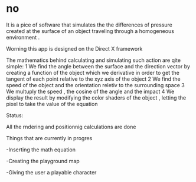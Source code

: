 # no
It is a pice of software that simulates the the differences of pressure created at the surface of an object traveling through a homogeneous environment . 

Worning this app is designed on the Direct X framework

The mathematics behind calculating and simulating such action are qite simple:
1 We find the angle between the surface and the direction vector by creating a function of the object 
  which we derivative in order to get the tangent of each point relative to the xyz axis of the object 
2 We find the speed of the object and the orientation reletiv to the surrounding space 
3 We multuply the speed , the cosine of the angle and the impact 
4 We display the result by modifying the color shaders of the object , letting the pixel to take the value of the equation 

Status:

All the rndering and positionnig calculations are done 

Things that are currently in progres 

-Inserting the math equation 

-Creating the playground map 

-Giving the user a playable character 
